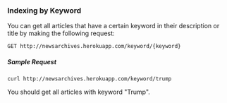 ### Indexing by Keyword
You can get all articles that have a certain keyword in their description or title by making the following request:

    GET http://newsarchives.herokuapp.com/keyword/{keyword}

##### Sample Request

    curl http://newsarchives.herokuapp.com/keyword/trump

You should get all articles with keyword "Trump".